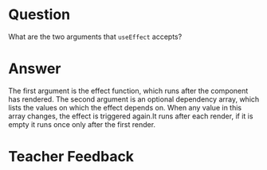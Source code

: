 # Question

What are the two arguments that `useEffect` accepts?

# Answer

The first argument is the effect function, which runs after the component has rendered. The second argument is an optional dependency array, which lists the values on which the effect depends on. When any value in this array changes, the effect is triggered again.It runs after each render, if it is empty it runs once only after the first render.

# Teacher Feedback
